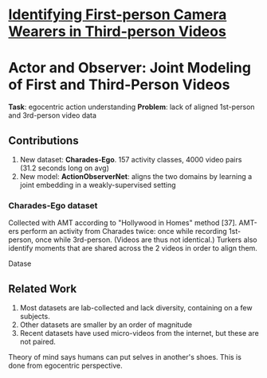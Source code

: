 # [Identifying First-person Camera Wearers in Third-person Videos](http://vision.soic.indiana.edu/publications/)

# Actor and Observer: Joint Modeling of First and Third-Person Videos

**Task**: egocentric action understanding
**Problem**: lack of aligned 1st-person and 3rd-person video data

## Contributions

1. New dataset: **Charades-Ego**. 157 activity classes, 4000 video pairs (31.2 seconds long on avg)
2. New model: **ActionObserverNet**: aligns the two domains by learning a joint embedding in a weakly-supervised setting

### Charades-Ego dataset

Collected with AMT according to "Hollywood in Homes" method [37]. AMT-ers perform an activity from Charades twice: once while recording 1st-person, once while 3rd-person. (Videos are thus not identical.) Turkers also identify moments that are shared across the 2 videos in order to align them.

Datase

## Related Work

1. Most datasets are lab-collected and lack diversity, containing on a few subjects.
1. Other datasets are smaller by an order of magnitude
1. Recent datasets have used micro-videos from the internet, but these are not paired. 

Theory of mind says humans can put selves in another's shoes. This is done from egocentric perspective.
<!--stackedit_data:
eyJoaXN0b3J5IjpbLTE4ODE1NzMwNzEsNDM4ODYwMDc2LDU0Mj
g4MzM5MywtMTczMDg0Njk5XX0=
-->